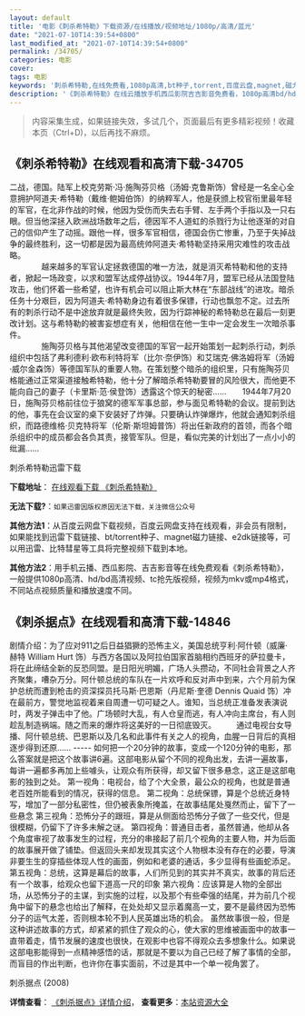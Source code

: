 ```yaml
---
layout: default
title: '电影《刺杀希特勒》下载资源/在线播放/视频地址/1080p/高清/蓝光'
date: "2021-07-10T14:39:54+0800"
last_modified_at: "2021-07-10T14:39:54+0800"
permalink: /34705/
categories: 电影
cover:
tags: 电影
keywords: '刺杀希特勒,在线免费看,1080p高清,bt种子,torrent,百度云盘,magnet,磁力链,迅雷下载资源'
description: '《刺杀希特勒》在线云播放手机西瓜影院吉吉影音免费看，1080p高清bd/hd未删减完整版和tc抢先枪版，mkv/mp4格式，附带bt/torrent种子、magnet/磁力链、百度云盘、网盘资源迅雷下载链接'
---
```


>内容采集生成，如果链接失效，多试几个，页面最后有更多精彩视频！收藏本页（Ctrl+D)，以后再找不麻烦。


## 《刺杀希特勒》在线观看和高清下载-34705

二战，德国。陆军上校克劳斯·冯&middot;施陶芬贝格（汤姆·克鲁斯饰）曾经是一名全心全意拥护阿道夫·希特勒（戴维·鲍姆伯饰）的纳粹军人，他是获颁上校官衔里最年轻的军官，在北非作战的时候，他因为受伤而失去右手臂、左手两个手指以及一只右眼。但当他深拯入欧洲战场数年之后，德因军不人道虹的杀戮行为让他逐渐的对自己的信仰产生了动摇。跟他一样，很多军官相信，德国会伤亡惨重，乃至于失掉战争的最终胜利，这一切都是因为最高统帅阿道夫·希特勒坚持采用灾难性的攻击战略。<br />　　　　越来越多的军官认定拯救德国的唯一方法，就是消灭希特勒和他的支持者，掀起一场政变，以求和盟军达成停战协议。1944年7月，盟军已经从法国登陆攻击，他们怀着一些希望，也许有机会可以阻止斯大林在&ldquo;东部战线”的进攻。暗杀任务十分艰巨，因为阿道夫·希特勒身边有着很多保镖，行动也飘忽不定。过去所有的刺杀行动不是中途放弃就是最终失败，因为行踪神秘的希特勒总在最后一刻更改计划。这与希特勒的被害妄想症有关，他相信在他一生中一定会发生一次暗杀事件。<br />　　　　施陶芬贝格与其他渴望改变德国的军官一起开始策划一起刺杀行动，刺杀组织中包括了弗利德利·欧布利特将军（比尔&middot;奈伊饰）和艾瑞克·佛洛姆将军（汤姆·威尔金森饰）等德国军队的重要人物。在策划整个暗杀的组织里，只有施陶芬贝格能通过正常渠道接触希特勒，他十分了解暗杀希特勒要冒的风险很大，而他更不能向自己的妻子（卡里斯&middot;范&middot;侯登饰）透露这个惊天的秘密&hellip;…　　1944年7月20日，施陶芬贝格前往位于狼窝的德军军事总部，参与面见希特勒的会议。提前到达的他，事先在会议室的桌下安装好了炸弹。只要确认炸弹爆炸，他就会通知刺杀组织，而路德维格&middot;贝克特将军（伦斯·斯坦姆普饰）将出任新政府的首领，而各个暗杀组织中的成员都会各负其责，接管军队。但是，看似完美的计划出了一点小小的纰漏……


刺杀希特勒迅雷下载

**下载地址**： [在线观看下载 《刺杀希特勒》](https://www.993dy.com//vod-detail-id-14222.html) 


**无法下载?**：`如果迅雷因版权原因无法下载，关注微信公众号 `

**其他方法1**：从百度云网盘下载视频，百度云网盘支持在线观看，非会员有限制，如果能找到迅雷下载链接、bt/torrent种子、magnet磁力链接、e2dk链接等，可以用迅雷、比特彗星等工具将完整视频下载到本地。

**其他方法2**：用手机云播、西瓜影院、吉吉影音等在线免费观看《刺杀希特勒》，一般提供1080p高清、hd/bd高清视频、tc抢先版视频，视频为mkv或mp4格式，不同站点视频质量和播放速度不同。


## 《刺杀据点》在线观看和高清下载-14846

剧情介绍：为了应对911之后日益猖獗的恐怖主义，美国总统亨利·阿什顿（威廉·赫特 William Hurt 饰）与西方各国以及阿拉伯国家首脑相约西班牙的萨拉曼卡，将在此缔结全新的反恐同盟。是日阳光明媚，广场人头攒动，不同社会背景之人齐齐聚集，嘈杂万分。阿什顿总统的车队在一片欢呼和反对声中到来，六个月前为保护总统而遭到枪击的资深探员托马斯·巴恩斯（丹尼斯·奎德 Dennis Quaid 饰）冲在最前方，警觉地监视着来自周遭一切可疑之人。谁知，当总统正准备发表演说时，两发子弹击中了他。广场顿时大乱，有人仓皇而逃，有人冲向主席台，有人则趁乱制造祸端。随之而来的爆炸将这美好的一日彻底毁灭。  　　通过电视台女导播、阿什顿总统、巴恩斯以及几名和此事件有关之人的视角，血腥一日背后的真相逐步得到还原…… ----- 如何把一个20分钟的故事，变成一个120分钟的电影，那么答案就是把这个故事讲6遍。这部电影从留个不同的视角出发，去讲一遍故事，每讲一遍都多再加上些噱头，让观众有所获得，却又留下很多悬念，这正是这部电影的独到之处。 第一视角：电视台，给了个大全景，最公众的视角，也就是普通老百姓所能看到的情况，获得的信息。 第二视角：总统保镖，算是个总统近身特写，增加了一部分私密性，但仍被表象所掩盖，在故事结尾处戛然而止，留下了一些悬念 第三视角：恐怖分子的跟班，算是从侧面给恐怖分子做了一些交代，但是很模糊，仍留下了许多未解之谜。 第四视角：普通目击者，虽然普通，他却从各个角度审视了故事发生的过程，充分的串接起了前几个视角的主要人物，并为后面的故事展开做了铺垫。但返回头来却发现其实这个人物根本没有存在的必要，导演非要生生的穿插些体现人性的画面，例如和老婆的通话，多少显得有些画蛇添足。 第五视角：总统，这算是幕后的故事，人们所见到的其实并不真实，故事的背后还有一个故事，给观众也留下道高一尺的印象 第六视角：应该算是人物的全部出场，从恐怖分子的主谋，到实施的过程，以及那个有些牵强的结尾，并为前几个视角中留下的悬念也给出了解释，在处处却又显示着魔高一丈，要不是最终因为恐怖分子的运气太差，否则根本轮不到人民英雄出场的机会。 虽然故事很一般，但是这种讲述故事的方式，却紧紧的抓住了观众的心，使大家的思维被画面中的故事一直带着走，情节发展的速度也很快，在观影中也容不得观众去多想象什么。如果说这部电影能得到一点精神感悟的话，那就是不要以为自己已经了解了事情的全部，而盲目的作出判断，也许你在事实面前，不过是其中一个单一视角罢了。


刺杀据点 (2008)

**详情查看**： [《刺杀据点》详情介绍](/movie/14846/)， **查看更多**：[本站资源大全](/movie/t/all/)

